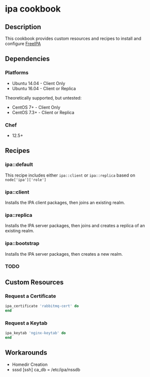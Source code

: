 # ipa cookbook

## Description

This cookbook provides custom resources and recipes to install and configure
[FreeIPA](https://www.freeipa.org/)

## Dependencies

### Platforms

* Ubuntu 14.04 - Client Only
* Ubuntu 16.04 - Client or Replica

Theoretically supported, but untested:

* CentOS 7+   - Client Only
* CentOS 7.3+ - Client or Replica

### Chef

* 12.5+

## Recipes

### ipa::default

This recipe includes either `ipa::client` or `ipa::replica` based on
`node['ipa']['role']`

### ipa::client

Installs the IPA client packages, then joins an existing realm.

### ipa::replica

Installs the IPA server packages, then joins and creates a replica of an
existing realm.

### ipa::bootstrap

Installs the IPA server packages, then creates a new realm.

### TODO
## Custom Resources

### Request a Certificate

```ruby
ipa_certificate 'rabbitmq-cert' do
end
```

### Request a Keytab

```ruby
ipa_keytab 'nginx-keytab' do
end
```

## Workarounds
* Homedir Creation
* sssd [ssh] ca_db = /etc/ipa/nssdb
